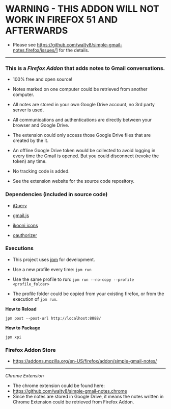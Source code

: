 # WARNING - THIS ADDON WILL NOT WORK IN FIREFOX 51 AND AFTERWARDS #

- Please see https://github.com/walty8/simple-gmail-notes.firefox/issues/1 for the details.

----

### This is a _Firefox Addon_ that adds notes to Gmail conversations. 

- 100% free and open source! 

- Notes marked on one computer could be retrieved from another computer.

- All notes are stored in your own Google Drive account, no 3rd party server is used.
 
- All communications and authentications are directly between your browser and Google Drive.

- The extension could only access those Google Drive files that are created by the it. 

- An offline Google Drive token would be collected to avoid logging in every time the Gmail is opened. But you could disconnect (revoke the token) any time.

- No tracking code is added.

- See the extension website for the source code repository.

### Dependencies (included in source code)

- [jQuery](https://jquery.com/)

- [gmail.js](https://github.com/KartikTalwar/gmail.js/tree/master)

- [ikooni icons](https://www.iconfinder.com/iconsets/ikooni-outline-free-basic)

- [oauthorizer](https://github.com/mozilla/oauthorizer)

### Executions

- This project uses [jpm](https://developer.mozilla.org/en-US/Add-ons/SDK/Tutorials/Getting_Started_%28jpm%29) for development.

- Use a new profile every time: `jpm run`

- Use the same profile to run: `jpm run --no-copy --profile <profile_folder>`

- The profile folder could be copied from your existing firefox, or from the execution of `jpm run`.

**How to Reload**

`jpm post --post-url http://localhost:8888/`


**How to Package**

`jpm xpi`

### Firefox Addon Store

- <https://addons.mozilla.org/en-US/firefox/addon/simple-gmail-notes/>

----
_Chrome Extension_

- The chrome extension could be found here:
 - <https://github.com/walty8/simple-gmail-notes.chrome>
- Since the notes are stored in Google Drive, it means the notes written in Chrome Extension could be retrieved from Firefox Addon.

